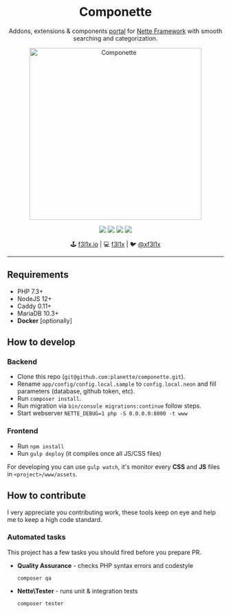 <h1 align=center>Componette</h1>

<p align=center>
   Addons, extensions & components <a href="https://componette.org">portal</a> for <a href="https://nette.org">Nette Framework</a> with smooth searching and categorization.
</p>

<p align=center>
	<a href="https://componette.org"><img src="https://rawcdn.githack.com/f3l1x/xsource/b2663bd230b4ca50521fe6c7c554e484dd91e24d/assets/componette.png" alt="Componette" title="Componette" width="400"></a>
</p>

<p align=center>
    <a href="http://bit.ly/ctteg" rel="nofollow"><img src="https://img.shields.io/gitter/room/contributte/contributte.svg"></a>
    <a href="https://travis-ci.org/planette/componette" rel="nofollow"><img src="https://img.shields.io/travis/planette/componette.svg"></a>
    <a href="http://isitmaintained.com/project/componette/componette" rel="nofollow"><img src="https://isitmaintained.com/badge/open/componette/componette.svg"></a>
    <a href="http://isitmaintained.com/project/componette/componette" rel="nofollow"><img src="https://isitmaintained.com/badge/resolution/componette/componette.svg"></a>
</p>

<p align=center>
🕹 <a href="https://f3l1x.io">f3l1x.io</a> | 💻 <a href="https://github.com/f3l1x">f3l1x</a> | 🐦 <a href="https://twitter.com/xf3l1x">@xf3l1x</a>
</p>

----

## Requirements

* PHP 7.3+
* NodeJS 12+
* Caddy 0.11+
* MariaDB 10.3+
* **Docker** [optionally]

## How to develop

### Backend

- Clone this repo (`git@github.com:planette/componette.git`).
- Rename `app/config/config.local.sample` to `config.local.neon` and fill parameters (database, github token, etc).
- Run `composer install`.
- Run migration via `bin/console migrations:continue` follow steps.
- Start webserver `NETTE_DEBUG=1 php -S 0.0.0.0:8000 -t www`

### Frontend

- Run `npm install`
- Run `gulp deploy` (it compiles once all JS/CSS files)

For developing you can use `gulp watch`, it's monitor every **CSS** and **JS** files in `<project>/www/assets`.

## How to contribute

I very appreciate you contributing work, these tools keep on eye and help me to keep a high code standard.

### Automated tasks

This project has a few tasks you should fired before you prepare PR.

- **Quality Assurance** - checks PHP syntax errors and codestyle

    ```
    composer qa
    ```

- **Nette\Tester** - runs unit & integration tests

    ```
    composer tester
    ```
